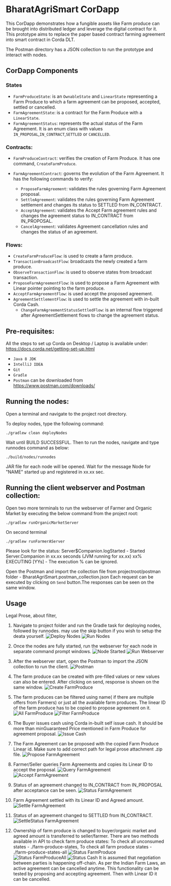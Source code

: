 # BharatAgriSmart CorDapp

This CorDapp demonstrates how a fungible assets like Farm produce can be brought into 
distributed ledger and leverage the digital contract for it. This prototype aims to 
replace the paper based contract farming agreement into smart contract in Corda DLT.

The Postman directory has a JSON collection to run the prototype and interact with nodes.

## CorDapp Components

### States
- `FarmProduceState`: is an `OwnableState` and `LinearState` representing a Farm Produce to which a farm agreement
can be proposed, accepted, settled or cancelled.
- `FarmAgreementState`: is a contract for the Farm Produce with a `LinearState`.
- `FarmAgreementStatus`: represents the actual status of the Farm Agreement. It is an enum class with values 
                        `IN_PROPOSAL`,`IN_CONTRACT`,`SETTLED` or `CANCELLED`.
### Contracts:
- `FarmProduceContract`: verifies the creation of Farm Produce. It has one command, `CreateFarmProduce`.

- `FarmAgreementContract`: governs the evolution of the Farm Agreement. It has the following commands to verify:
    - `ProposeFarmAgreement`: validates the rules governing Farm Agreement proposal.
    - `SettleAgreement`: validates the rules governing Farm Agreement settlement and changes its status to SETTLED from IN_CONTRACT.
    - `AcceptAgreement`: validates the Accept Farm agreement rules and changes the agreement status to IN_CONTRACT from IN_PROPOSAL.
    - `CancelAgreement`: validates Agreement cancellation rules and changes the status of an agreement.
### Flows:
- `CreateFarmProduceFlow`: is used to create a farm produce.
- `TransactionBroadcastFlow`: broadcasts the newly created a farm produce.
- `ObserveTransactionFlow`: is used to observe states from broadcast transaction.
- `ProposeFarmAgreementFlow`: is used to propose a Farm Agreement with Linear pointer pointing to the farm produce.
- `AcceptFarmAgreementFlow`: is used accept the proposed agreement.
- `AgreementSettlementFlow`: is used to settle the agreement with in-built Corda Cash.
    - `ChangeFarmAgreementStatusSettledFlow`: is an internal flow triggered after AgreementSettlement flows to change the agreement status.

## Pre-requisites:
All the steps to set up Corda on Desktop / Laptop is available under:
  https://docs.corda.net/getting-set-up.html
   - `Java 8 JDK`
   - `IntelliJ IDEA`
   - `Git`
   - `Gradle`
   - `Postman` can be downloaded from https://www.postman.com/downloads/
## Running the nodes:
Open a terminal and navigate to the project root directory.

To deploy nodes, type the following command:
```
./gradlew clean deployNodes
```
Wait until BUILD SUCCESSFUL. Then to run the nodes, navigate and type runnodes command as below:
```
./build/nodes/runnodes
```
JAR file for each node will be opened. Wait for the message Node for "NAME" started up and registered in xx.xx sec.
## Running the client webserver and Postman collection:
Open two more terminals to run the webserver of Farmer and Organic Market by executing the below command from the project root:

`./gradlew runOrganicMarketServer`

On second terminal

`./gradlew runFarmerAServer`

Please look for the status:
 Server$Companion.logStarted - Started Server.Companion in xx.xx seconds (JVM running for xx.xx)
 xx% EXECUTING [YYs] - The execution % can be ignored.
 
Open the Postman and import the collection file from projectroot/postman folder -  BharatAgriSmart.postman_collection.json
Each request can be executed by clicking on `Send` button.The responses can be seen on the same window. 
## Usage

Legal Prose, about filter, 
1. Navigate to project folder and run the Gradle task for deploying nodes, followed by runnodes.
may use the skip button if you wish to setup the deata yourself.
![Deploy Nodes](screenshots/1DeployNodes.png)
![Run Nodes](screenshots/2RunNodes.png)

2. Once the nodes are fully started, run the webserver for each node in separate command prompt windows.
![Node Started](screenshots/3NodeStarted.png)
![Run Webserver](screenshots/4Webserver.png)

3. After the webserver start, open the Postman to import the JSON collection to run the client.
![Postman](screenshots/5Postman.png)

4. The farm produce can be created with pre-filled values or new values can also be entered. After clicking on send,
response is shown on the same window.
![Create FarmProduce](screenshots/6CreateFarmProduce.png)

5. The farm produces can be filtered using name( if there are multiple offers from Farmers) or just all the available 
farm produces. The linear ID of the farm produce has to be copied to propose agreement on it.
![All FarmProduce](screenshots/7FarmProduceAll.png)
![Filter FarmProduce](screenshots/8Filter.png)

6. The Buyer issues cash using Corda in-built self issue cash. It should be more than minGuaranteed Price mentioned in
Farm Produce for agreement proposal.
![Issue Cash](screenshots/9IssueCash.png)

7. The Farm Agreement can be proposed with the copied Farm Produce Linear id. Make sure to add correct path for legal
prose attachment .zip file.
![Propose FarmAgreement](screenshots/10ProposeAgreement.png)

8. Farmer/Seller queries Farm Agreements and copies its Linear ID to accept the proposal.
![Query FarmAgreement](screenshots/11QueryFarmAgreement.png)
![Accept FarmAgreement](screenshots/12AcceptAgreement.png)

9. Status of an agreement changed to IN_CONTRACT from IN_PROPOSAL after acceptance can be seen.
![Status FarmAgreement](screenshots/13CheckAgreementInContract.png)

10. Farm Agreement settled with its Linear ID and Agreed amount.
![Settle FarmAgreement](screenshots/14SettleAgreement.png)

11. Status of an agreement changed to SETTLED from IN_CONTRACT.
![SettleStatus FarmAgreement](screenshots/15StatusSettled.png)

12. Ownership of farm produce is changed to buyer/organic market and agreed amount is transferred to seller/farmer.
There are two methods available in API to check farm produce states: 
To check all unconsumed states - ./farm-produce-states, 
To check all farm produce states - ./farm-produce-states-all
![Status FarmProduce](screenshots/16StatusFarmProduce.png)
![Status FarmProduceAll](screenshots/17StatusFarmProduceAll.png)
![Status Cash](screenshots/18CashTransfer.png)
It is assumed that negotiation between parties is happening off-chain.
As per the Indian Farm Laws, an active agreement can be cancelled anytime. This functionality can be tested by
proposing and accepting agreement. Then with Linear ID it can be cancelled.

